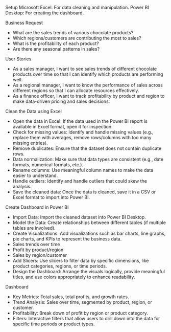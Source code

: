 Setup
Microsoft Excel: For data cleaning and manipulation.
Power BI Desktop: For creating the dashboard.

Business Request

- What are the sales trends of various chocolate products?
- Which regions/customers are contributing the most to sales?
- What is the profitability of each product?
- Are there any seasonal patterns in sales?

User Stories

- As a sales manager, I want to see sales trends of different chocolate products over time so that I can identify which products are performing well.
- As a regional manager, I want to know the performance of sales across different regions so that I can allocate resources effectively.
- As a finance officer, I want to track profitability by product and region to make data-driven pricing and sales decisions.

Clean the Data using Excel

- Open the data in Excel: If the data used in the Power BI report is available in Excel format, open it for inspection.
- Check for missing values: Identify and handle missing values (e.g., replace them with averages, remove rows/columns with too many missing entries).
- Remove duplicates: Ensure that the dataset does not contain duplicate rows.
- Data normalization: Make sure that data types are consistent (e.g., date formats, numerical formats, etc.).
- Rename columns: Use meaningful column names to make the data easier to understand.
- Handle outliers: Identify and handle outliers that could skew the analysis.
- Save the cleaned data: Once the data is cleaned, save it in a CSV or Excel format to import into Power BI.

Create Dashboard in Power BI

- Import Data: Import the cleaned dataset into Power BI Desktop.
-  Model the Data: Create relationships between different tables (if multiple tables are involved).
- Create Visualizations: Add visualizations such as bar charts, line graphs, pie charts, and KPIs to represent the business data.
- Sales trends over time
 - Profit by product/region
 - Sales by region/customer
 - Add Slicers: Use slicers to filter data by specific dimensions, like product categories, regions, or time periods.
- Design the Dashboard: Arrange the visuals logically, provide meaningful titles, and use colors appropriately to enhance readability.

Dashboard

- Key Metrics: Total sales, total profits, and growth rates.
- Trend Analysis: Sales over time, segmented by product, region, or customer.
- Profitability: Break down of profit by region or product category.
- Filters: Interactive filters that allow users to drill down into the data for specific time periods or product types.
